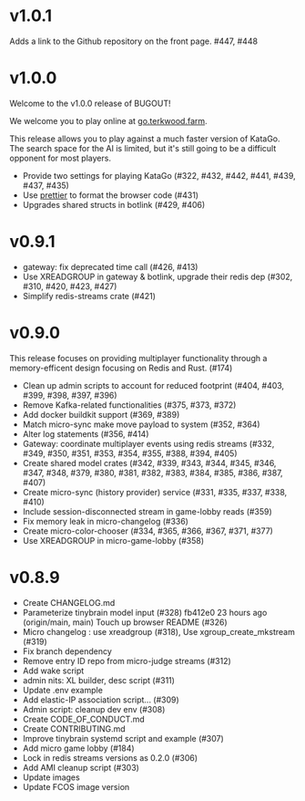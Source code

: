 # v1.0.1

Adds a link to the Github repository on the front page.  #447, #448

# v1.0.0

Welcome to the v1.0.0 release of BUGOUT!

We welcome you to play online at [go.terkwood.farm](https://go.terkwood.farm).

This release allows you to play against a much faster version of KataGo. The
search space for the AI is limited, but it's still going to be a difficult
opponent for most players.

- Provide two settings for playing KataGo (#322, #432, #442, #441, #439, #437, #435)
- Use [prettier](https://prettier.io/) to format the browser code (#431)
- Upgrades shared structs in botlink (#429, #406)

# v0.9.1

- gateway: fix deprecated time call (#426, #413)
- Use XREADGROUP in gateway & botlink, upgrade their redis dep (#302, #310, #420, #423, #427)
- Simplify redis-streams crate (#421)

# v0.9.0

This release focuses on providing multiplayer functionality through a memory-efficent design focusing on Redis and Rust. (#174)

- Clean up admin scripts to account for reduced footprint (#404, #403, #399, #398, #397, #396)
- Remove Kafka-related functionalities (#375, #373, #372)
- Add docker buildkit support (#369, #389)
- Match micro-sync make move payload to system (#352, #364)
- Alter log statements (#356, #414)
- Gateway: coordinate multiplayer events using redis streams (#332, #349, #350, #351, #353, #354, #355, #388, #394, #405)
- Create shared model crates (#342, #339, #343, #344, #345, #346, #347, #348, #379, #380, #381, #382, #383, #384, #385, #386, #387, #407)
- Create micro-sync (history provider) service (#331, #335, #337, #338, #410)
- Include session-disconnected stream in game-lobby reads (#359)
- Fix memory leak in micro-changelog (#336)
- Create micro-color-chooser (#334, #365, #366, #367, #371, #377)
- Use XREADGROUP in micro-game-lobby (#358)

# v0.8.9

- Create CHANGELOG.md
- Parameterize tinybrain model input (#328)
  fb412e0 23 hours ago (origin/main, main) Touch up browser README (#326)
- Micro changelog : use xreadgroup (#318), Use xgroup_create_mkstream (#319)
- Fix branch dependency
- Remove entry ID repo from micro-judge streams (#312)
- Add wake script
- admin nits: XL builder, desc script (#311)
- Update .env example
- Add elastic-IP association script... (#309)
- Admin script: cleanup dev env (#308)
- Create CODE_OF_CONDUCT.md
- Create CONTRIBUTING.md
- Improve tinybrain systemd script and example (#307)
- Add micro game lobby (#184)
- Lock in redis streams versions as 0.2.0 (#306)
- Add AMI cleanup script (#303)
- Update images
- Update FCOS image version
